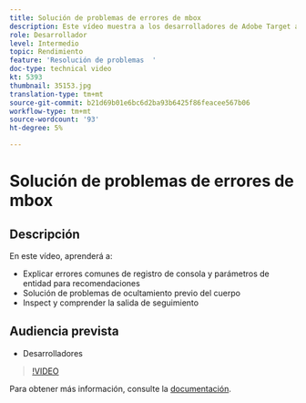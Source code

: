 ```yaml
---
title: Solución de problemas de errores de mbox
description: Este vídeo muestra a los desarrolladores de Adobe Target algunos errores comunes de registro de consola y parámetros de entidad para recomendaciones. Obtenga información sobre cómo solucionar el problema del fragmento de ocultamiento previo del cuerpo y cómo inspeccionar y comprender el resultado de seguimiento.
role: Desarrollador
level: Intermedio
topic: Rendimiento
feature: 'Resolución de problemas  '
doc-type: technical video
kt: 5393
thumbnail: 35153.jpg
translation-type: tm+mt
source-git-commit: b21d69b01e6bc6d2ba93b6425f86feacee567b06
workflow-type: tm+mt
source-wordcount: '93'
ht-degree: 5%

---
```



# Solución de problemas de errores de mbox

## Descripción

En este vídeo, aprenderá a:

* Explicar errores comunes de registro de consola y parámetros de entidad para recomendaciones
* Solución de problemas de ocultamiento previo del cuerpo
* Inspect y comprender la salida de seguimiento

## Audiencia prevista

* Desarrolladores

>[!VIDEO](https://video.tv.adobe.com/v/35153/?quality=12)

Para obtener más información, consulte la [documentación](https://docs.adobe.com/content/help/en/target/using/troubleshoot/troubleshooting-target.html).
